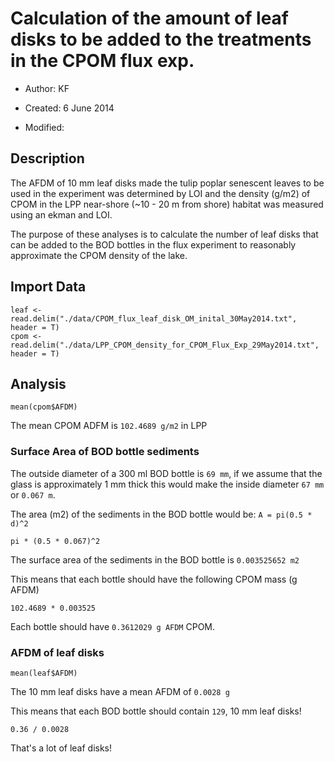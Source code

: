 # Calculation of the amount of leaf disks to be added to the treatments in the CPOM flux exp.

* Author: KF

* Created: 6 June 2014

* Modified:

## Description

The AFDM of 10 mm leaf disks made the tulip poplar senescent leaves to be used in the experiment was determined by LOI and the density (g/m2) of CPOM in the LPP near-shore (~10 - 20 m from shore) habitat was measured using an ekman and LOI.

The purpose of these analyses is to calculate the number of leaf disks that can be added to the BOD bottles in the flux experiment to reasonably approximate the CPOM density of the lake.

## Import Data

    leaf <- read.delim("./data/CPOM_flux_leaf_disk_OM_inital_30May2014.txt", header = T)
    cpom <- read.delim("./data/LPP_CPOM_density_for_CPOM_Flux_Exp_29May2014.txt", header = T)

## Analysis

    mean(cpom$AFDM)

The mean CPOM ADFM is `102.4689 g/m2` in LPP

### Surface Area of BOD bottle sediments

The outside diameter of a 300 ml BOD bottle is `69 mm`, if we assume that the glass is approximately 1 mm thick this would make the inside diameter `67 mm` or `0.067 m`.

The area (m2) of the sediments in the BOD bottle would be: `A = pi(0.5 * d)^2`

    pi * (0.5 * 0.067)^2

The surface area of the sediments in the BOD bottle is `0.003525652 m2`

This means that each bottle should have the following CPOM mass (g AFDM)

    102.4689 * 0.003525

Each bottle should have `0.3612029 g AFDM` CPOM.

### AFDM of leaf disks

    mean(leaf$AFDM)

The 10 mm leaf disks have a mean AFDM of `0.0028 g`

This means that each BOD bottle should contain `129`, 10 mm leaf disks!

    0.36 / 0.0028

That's a lot of leaf disks!
